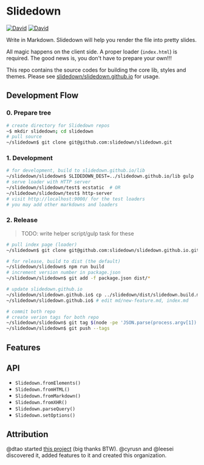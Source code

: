 # Slidedown

[![David](https://img.shields.io/david/slidedown/slidedown.svg?style=flat-square)](https://david-dm.org/slidedown/slidedown#info=dependencies)
[![David](https://img.shields.io/david/dev/slidedown/slidedown.svg?style=flat-square)](https://david-dm.org/slidedown/slidedown#info=devDependencies)

Write in Markdown. Slidedown will help you render the file into pretty slides.

All magic happens on the client side. A proper loader (`index.html`) is required.
The good news is, you don't have to prepare your own!!!

This repo contains the source codes for building the core lib, styles and themes.
Please see [slidedown/slidedown.github.io](https://github.com/slidedown/slidedown.github.io) for usage.

## Development Flow

### 0. Prepare tree

```sh
# create directory for Slidedown repos
~$ mkdir slidedown; cd slidedown
# pull source
~/slidedown$ git clone git@github.com:slidedown/slidedown.git
```

### 1. Development

```sh
# for development, build to slidedown.github.io/lib
~/slidedown/slidedown$ SLIDEDOWN_DEST=../slidedown.github.io/lib gulp
# serve loader with HTTP server
~/slidedown/slidedown/test$ ecstatic  # OR
~/slidedown/slidedown/test$ http-server
# visit http://localhost:9000/ for the test loaders
# you may add other markdowns and loaders
```

### 2. Release

> TODO: write helper script/gulp task for these

```sh
# pull index page (loader)
~/slidedown$ git clone git@github.com:slidedown/slidedown.github.io.git

# for release, build to dist (the default)
~/slidedown/slidedown$ npm run build
# increment version number in package.json
~/slidedown/slidedown$ git add -f package.json dist/*

# update slidedown.github.io
~/slidedown/slidedown.github.io$ cp ../slidedown/dist/slidedown.build.min* ./lib/
~/slidedown/slidedown.github.io$ # edit md/new-feature.md, index.md

# commit both repo
# create verion tags for both repo
~/slidedown/slidedown$ git tag $(node -pe 'JSON.parse(process.argv[1]).version' "$(cat package.json)")
~/slidedown/slidedown$ git push --tags
```

## Features

## API

* `Slidedown.fromElements()`
* `Slidedown.fromHTML()`
* `Slidedown.fromMarkdown()`
* `Slidedown.fromXHR()`
* `Slidedown.parseQuery()`
* `Slidedown.setOptions()`

## Attribution

@dtao started [this project](https://github.com/dtao/slidedown) (big thanks BTW).
@cyrusn and @leesei discovered it, added features to it and created this organization.
